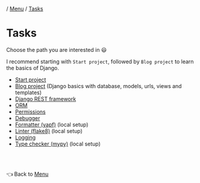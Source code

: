 / [Menu](/documentation/README.md) / [Tasks](/documentation/tasks/README.md)

# Tasks

Choose the path you are interested in 😃

I recommend starting with `Start project`, followed by `Blog project` to learn the basics of Django.

- [Start project](startproject.md)
- [Blog project](blog.md) (Django basics with database, models, urls, views and templates)
- [Django REST framework](rest.md)
- [ORM](orm.md)
- [Permissions](permissions.md)
- [Debugger](debugger.md)
- [Formatter (yapf)](formatter.md) (local setup)
- [Linter (flake8)](linter.md) (local setup)
- [Logging](logging.md)
- [Type checker (mypy)](typing.md) (local setup)

<br>
<br>

👈 Back to [Menu](/documentation/README.md)
